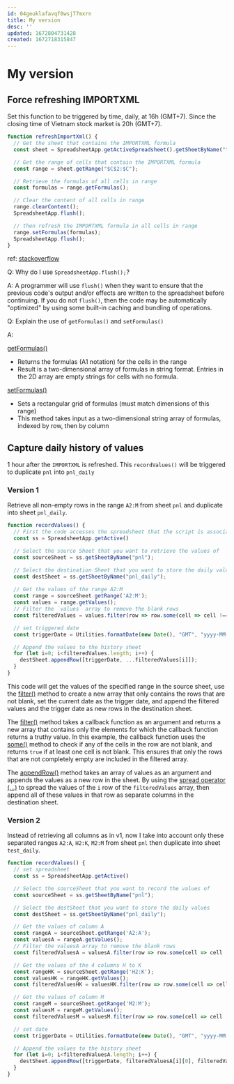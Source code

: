 ```yaml
---
id: 04geuklafavqf0wsj77mxrn
title: My version
desc: ''
updated: 1672804731428
created: 1672718315847
---
```

# My version

## Force refreshing IMPORTXML

Set this function to be triggered by time, daily, at 16h (GMT+7). Since the closing time of Vietnam stock market is 20h (GMT+7).

```javascript
function refreshImportXml() {
  // Get the sheet that contains the IMPORTXML formula
  const sheet = SpreadsheetApp.getActiveSpreadsheet().getSheetByName("test");

  // Get the range of cells that contain the IMPORTXML formula
  const range = sheet.getRange("$C$2:$C");

  // Retrieve the formulas of all cells in range
  const formulas = range.getFormulas();

  // Clear the content of all cells in range
  range.clearContent();
  SpreadsheetApp.flush();

  // then refresh the IMPORTXML formula in all cells in range
  range.setFormulas(formulas);
  SpreadsheetApp.flush();
}
```

ref: [stackoverflow](https://stackoverflow.com/questions/41175326/why-do-we-use-spreadsheetapp-flush)

Q: Why do I use `SpreadsheetApp.flush();`?

A: A programmer will use `flush()` when they want to ensure that the previous code's output and/or effects are written to the spreadsheet before continuing. If you do not `flush()`, then the code may be automatically "optimized" by using some built-in caching and bundling of operations.

Q: Explain the use of `getFormulas()` and `setFormulas()`

A: 

[getFormulas()](https://developers.google.com/apps-script/reference/spreadsheet/range#getformulas)
- Returns the formulas (A1 notation) for the cells in the range
- Result is a two-dimensional array of formulas in string format. Entries in the 2D array are empty strings for cells with no formula.

[setFormulas()](https://developers.google.com/apps-script/reference/spreadsheet/range#setformulasformulas)
- Sets a rectangular grid of formulas (must match dimensions of this range)
- This method takes input as a two-dimensional string array of formulas, indexed by row, then by column

## Capture daily history of values

1 hour after the `IMPORTXML` is refreshed. This `recordValues()` will be triggered to duplicate `pnl` into `pnl_daily`

### Version 1

Retrieve all non-empty rows in the range `A2:M` from sheet `pnl` and duplicate into sheet `pnl_daily`. 

```javascript
function recordValues() {
  // First the code accesses the spreadsheet that the script is associated with
  const ss = SpreadsheetApp.getActive()

  // Select the source Sheet that you want to retrieve the values of
  const sourceSheet = ss.getSheetByName("pnl");

  // Select the destination Sheet that you want to store the daily values
  const destSheet = ss.getSheetByName("pnl_daily");
  
  // Get the values of the range A2:M
  const range = sourceSheet.getRange('A2:M');
  const values = range.getValues();
  // Filter the `values` array to remove the blank rows
  const filteredValues = values.filter(row => row.some(cell => cell !== ''));

  // set triggered date
  const triggerDate = Utilities.formatDate(new Date(), "GMT", "yyyy-MM-dd");

  // Append the values to the history sheet
  for (let i=0; i<filteredValues.length; i++) {
    destSheet.appendRow([triggerDate, ...filteredValues[i]]);
  }
}
```

This code will get the values of the specified range in the source sheet, use the [filter()](https://developer.mozilla.org/en-US/docs/Web/JavaScript/Reference/Global_Objects/Array/filter) method to create a new array that only contains the rows that are not blank, set the current date as the trigger date, and append the filtered values and the trigger date as new rows in the destination sheet.

The [filter()](https://developer.mozilla.org/en-US/docs/Web/JavaScript/Reference/Global_Objects/Array/filter) method takes a callback function as an argument and returns a new array that contains only the elements for which the callback function returns a truthy value. In this example, the callback function uses the [some()](https://developer.mozilla.org/en-US/docs/Web/JavaScript/Reference/Global_Objects/Array/some) method to check if any of the cells in the row are not blank, and returns `true` if at least one cell is not blank. This ensures that only the rows that are not completely empty are included in the filtered array.

The [appendRow()](https://developers.google.com/apps-script/reference/spreadsheet/sheet#appendRow(Object)) method takes an array of values as an argument and appends the values as a new row in the sheet. By using the [spread operator (...)](https://developer.mozilla.org/en-US/docs/Web/JavaScript/Reference/Operators/Spread_syntax) to spread the values of the `i` row of the `filteredValues` array, then append all of these values in that row as separate columns in the destination sheet.

### Version 2

Instead of retrieving all columns as in v1, now I take into account only these separated ranges `A2:A`, `H2:K`, `M2:M` from sheet `pnl` then duplicate into sheet `test_daily`.

```javascript
function recordValues() {
  // set spreadsheet
  const ss = SpreadsheetApp.getActive()

  // Select the sourceSheet that you want to record the values of
  const sourceSheet = ss.getSheetByName("pnl");

  // Select the destSheet that you want to store the daily values
  const destSheet = ss.getSheetByName("pnl_daily");

  // Get the values of column A
  const rangeA = sourceSheet.getRange('A2:A');
  const valuesA = rangeA.getValues();
  // Filter the valuesA array to remove the blank rows
  const filteredValuesA = valuesA.filter(row => row.some(cell => cell !== ''));

  // Get the values of the 4 columns H to K
  const rangeHK = sourceSheet.getRange('H2:K');
  const valuesHK = rangeHK.getValues();
  const filteredValuesHK = valuesHK.filter(row => row.some(cell => cell !== ''));

  // Get the values of column M
  const rangeM = sourceSheet.getRange('M2:M');
  const valuesM = rangeM.getValues();
  const filteredValuesM = valuesM.filter(row => row.some(cell => cell !== ''));

  // set date
  const triggerDate = Utilities.formatDate(new Date(), "GMT", "yyyy-MM-dd");

  // Append the values to the history sheet
  for (let i=0; i<filteredValuesA.length; i++) {
    destSheet.appendRow([triggerDate, filteredValuesA[i][0], filteredValuesHK[i][0], filteredValuesHK[i][1], filteredValuesHK[i][2], filteredValuesHK[i][3], filteredValuesM[i][0]]);
  }
}
```